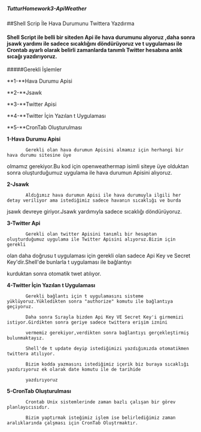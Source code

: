 ##### TutturHomework3-ApiWeather
 
##Shell Scrip İle Hava Durumunu Twittera Yazdırma
        
####         Shell Script ile belli bir siteden Api ile hava durumunu alıyoruz ,daha sonra jsawk yardımı ile sadece sıcaklığını döndürüyoruz ve t uygulaması ile Crontab ayarlı olarak belirli zamanlarda tanımlı Twitter hesabına anlık sıcağı yazdırıyoruz.

#####Gerekli İşlemler

  **1-**Hava Durumu Apisi

  **2-**Jsawk 

  **3-**Twitter Apisi

  **4-**Twitter İçin Yazılan t Uygulaması

  **5-**CronTab Oluşturulması

 
  **1-Hava Durumu Apisi**
   
           Gerekli olan hava durumun Apisini almamız için herhangi bir hava durumu sitesine üye
olmamız gerekiyor.Bu kod için openweathermap isimli siteye üye olduktan sonra oluşturduğumuz 
uygulama ile hava durumun Apisini alıyoruz.
    
    
  **2-Jsawk**
   
           Aldığımız hava durumun Apisi ile hava durumuyla ilgili her detay veriliyor ama istediğimiz sadece havanın sıcaklığı ve burda
           
jsawk devreye giriyor.Jsawk yardımıyla sadece sıcaklığı döndürüyoruz.
       
  **3-Twitter Api**
           
           Gerekli olan twitter Apisini tanımlı bir hesaptan oluşturduğumuz uygulama ile Twitter Apisini alıyoruz.Bizim için gerekli
           
 olan daha doğrusu t uygulaması için gerekli olan sadece Api Key ve Secret Key'dir.Shell'de bunlarla t uygulaması ile bağlantıyı
 
 kurduktan sonra otomatik twet atılıyor.
           
  **4-Twitter İçin Yazılan t Uygulaması**
         
           Gerekli bağlantı için t uygulamasını sisteme yüklüyoruz.Yükledikten sonra "authorize" komutu ile bağlantıya geçiyoruz.
           
           Daha sonra Sırayla bizden Api Key VE Secret Key'i girmemizi istiyor.Girdikten sonra geriye sadece twittera erişim iznini
           
           vermemiz gerekiyor,verdikten sonra bağlantıyı gerçekleştirmiş bulunmaktayız.
           
           Shell'de t update deyip istediğimizi yazdığımızda otomatikmen twittera atılıyor.
           
           Bizim kodda yazmasını istediğimiz içerik biz buraya sıcaklığı yazdırıyoruz ek olarak date komutu ile de tarihide
           
           yazdırıyoruz
           
   **5-CronTab Oluşturulması**
   
           Crontab Unix sistemlerinde zaman bazlı çalışan bir görev planlayıcısıdır.
           
           Bizim yaptırmak isteğimiz işlem ise belirlediğimiz zaman aralıklarında çalşması için CronTab Oluştrmaktır. 
     
     
     
     
     
     
     
